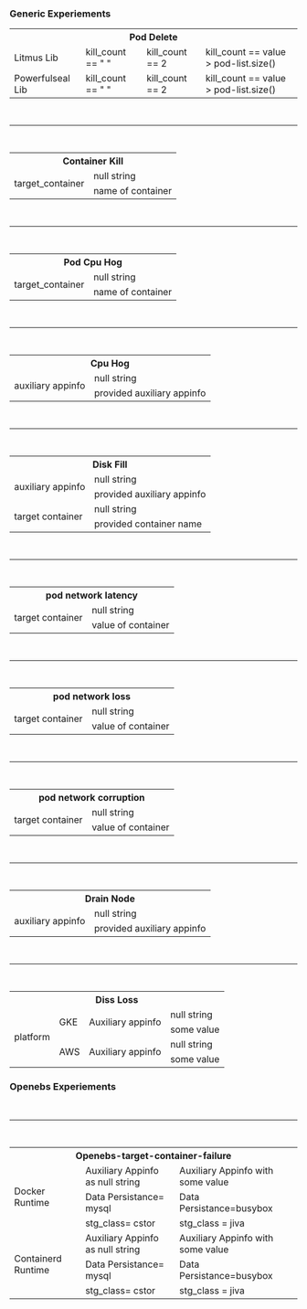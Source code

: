 ### Generic Experiements



<table> 
    <tr> <th colspan=4>   Pod Delete  </th> </tr>
    <tr > <td> Litmus Lib  </td> 
        <td> kill_count == " " </td> 
         <td> kill_count == 2 </td>
         <td> kill_count == value > pod-list.size() </td>
    </tr> 
    <tr > <td> Powerfulseal Lib  </td> 
        <td> kill_count == " " </td> 
         <td> kill_count == 2 </td>
         <td> kill_count == value > pod-list.size() </td>
    </tr> 
    </table>
         
 <br> <hr> <br>  
 
  <table> 
    <tr> <th colspan=3>   Container Kill  </th> </tr>
    <tr > <td rowspan=2> target_container  </td> 
        <td> null string </td>
    </tr>
    <tr>
         <td> name of container </td>
    </tr>
         </table>
         
   <br> <hr> <br>  
   
   <table> 
    <tr> <th colspan=3> Pod Cpu Hog </tr>
    <tr > <td rowspan=2> target_container  </td> 
        <td> null string </td>
    </tr>
    <tr>
         <td> name of container </td>
    </tr>
         </table>
         
   <br> <hr> <br>  
 
  <table> 
    <tr> <th colspan=3> Cpu Hog  </th> </tr>
    <tr > <td rowspan=2> auxiliary appinfo </td> 
        <td> null string </td>
         </tr>
    <tr>
         <td> provided auxiliary appinfo </td>
    </tr>
         </table>
         
 <br> <hr> <br>  
 
  <table> 
    <tr> <th colspan=2> Disk Fill </th> </tr>
    <tr > <td rowspan=2> auxiliary appinfo </td> 
        <td> null string </td>
    </tr>
    <tr> 
         <td> provided auxiliary appinfo </td>
    </tr>
    
    
  <tr > <td rowspan=2> target container </td> 
        <td> null string </td>
    </tr>
    <tr> 
         <td> provided container name</td>
    </tr>
         </table>
         
  <br> <hr> <br>  
 
  <table> 
    <tr> <th colspan=2> pod network latency </th> </tr>
    <tr > <td rowspan=2> target container </td> 
        <td> null string </td>
    </tr>
    <tr> 
         <td> value of container </td>
    </tr>
         </table>
         
  <br> <hr> <br>  
  
  <table> 
    <tr> <th colspan=2> pod network loss </th> </tr>
    <tr > <td rowspan=2> target container </td> 
        <td> null string </td>
    </tr>
    <tr> 
         <td> value of container </td>
    </tr>
         </table>
         
  <br> <hr> <br>  
 
  <table> 
    <tr> <th colspan=2> pod network corruption</th> </tr>
    <tr > <td rowspan=2> target container </td> 
        <td> null string </td>
    </tr>
    <tr> 
         <td> value of container </td>
    </tr>
         </table>
         
   <br> <hr> <br>  
 
  <table> 
    <tr> <th colspan=2> Drain Node  </th> </tr>
    <tr > <td rowspan=2> auxiliary appinfo </td> 
        <td> null string </td>
    </tr>
    <tr> 
         <td> provided auxiliary appinfo </td>
    </tr>
         </table>
         
   <br> <hr> <br>  
 
  <table> 
    <tr> <th colspan=4> Diss Loss  </th> </tr>
    <tr > <td rowspan=4> platform </td> 
        <td rowspan=2> GKE </td>
        <td rowspan=2> Auxiliary appinfo </td>
         <td >  null string </td>
    </tr>
    <tr>
         <td > some value </td>
    </tr>
    <tr> 
         <td rowspan=2> AWS </td>
        <td rowspan=2> Auxiliary appinfo </td>
        <td > null string</td>
    </tr>
         <tr>
         <td > some value </td>
    </tr>
    
   </table>
         
    
   ### Openebs Experiements
    
   <br> <hr> <br>  
 
  <table> 
    <tr> <th colspan=3> Openebs-target-container-failure  </th> </tr>
    <tr > <td rowspan=3> Docker Runtime  </td> 
        <td> Auxiliary Appinfo as null string </td>
        <td> Auxiliary Appinfo with some value </td> 
    </tr>
    <tr>
         <td> Data Persistance= mysql</td>
        <td> Data Persistance=busybox </td> 
    </tr>
    <tr>
         <td> stg_class= cstor </td>
        <td> stg_class = jiva </td> 
    </tr>
    <tr > <td rowspan=3> Containerd Runtime  </td> 
        <td> Auxiliary Appinfo as null string </td>
        <td> Auxiliary Appinfo with some value </td> 
    </tr>
    <tr>
         <td> Data Persistance= mysql</td>
        <td> Data Persistance=busybox </td> 
    </tr>
    <tr>
         <td> stg_class= cstor </td>
        <td> stg_class = jiva </td> 
    </tr>
   </table>
